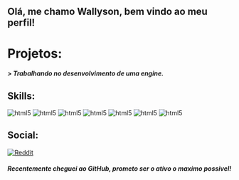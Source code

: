 ## Olá, me chamo Wallyson, bem vindo ao meu perfil!

# Projetos:
#### *> Trabalhando no desenvolvimento de uma engine.*
## Skills:
<div style="display: inline_block"<br/>
<img alig="center" alt="html5" src="https://img.shields.io/badge/HTML5-E34F26?style=for-the-badge&logo=html5&logoColor=white" />
<img alig="center" alt="html5" src="https://img.shields.io/badge/Python-3776AB?style=for-the-badge&logo=python&logoColor=white" />
<img alig="center" alt="html5" src="https://img.shields.io/badge/R-276DC3?style=for-the-badge&logo=r&logoColor=white" />
<img alig="center" alt="html5" src="https://img.shields.io/badge/Lua-2C2D72?style=for-the-badge&logo=lua&logoColor=white" />
<img alig="center" alt="html5" src="https://img.shields.io/badge/Java-ED8B00?style=for-the-badge&logo=java&logoColor=white" />
<img alig="center" alt="html5" src="https://img.shields.io/badge/CSS3-1572B6?style=for-the-badge&logo=css3&logoColor=white" />
<img alig="center" alt="html5" src="https://img.shields.io/badge/powershell-5391FE?style=for-the-badge&logo=powershell&logoColor=white" />
</div>

## Social:
[![Reddit](https://img.shields.io/badge/Reddit-FF4500?style=for-the-badge&logo=reddit&logoColor=white)](https://www.reddit.com/user/Wallyson_M/)

##### Recentemente cheguei ao *GitHub*, prometo ser o ativo o maximo possivel!
